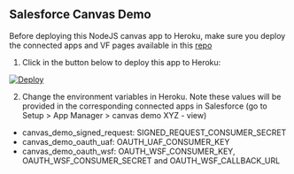 ## Salesforce Canvas Demo

Before deploying this NodeJS canvas app to Heroku, make sure you deploy the connected apps and VF pages available in this [repo](https://github.com/tjhia8888/canvas-demo)

1. Click in the button below to deploy this app to Heroku:

[![Deploy](https://www.herokucdn.com/deploy/button.png)](https://www.heroku.com/deploy?https://github.com/tjhia8888/nodejs-canvas-app-sample)

2. Change the environment variables in Heroku. Note these values will be provided in the corresponding connected apps in Salesforce (go to Setup > App Manager > canvas demo XYZ - view)

* canvas_demo_signed_request: SIGNED_REQUEST_CONSUMER_SECRET
* canvas_demo_oauth_uaf: OAUTH_UAF_CONSUMER_KEY
* canvas_demo_oauth_wsf: OAUTH_WSF_CONSUMER_KEY, OAUTH_WSF_CONSUMER_SECRET and OAUTH_WSF_CALLBACK_URL
